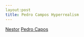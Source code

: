 ```yaml
---
layout:post
title: Pedro Campos Hyperrealism
---
```

[Nestor](http://nestor783.github.io/)
[Pedro Capos](http://www.pedrocampos.net/)
